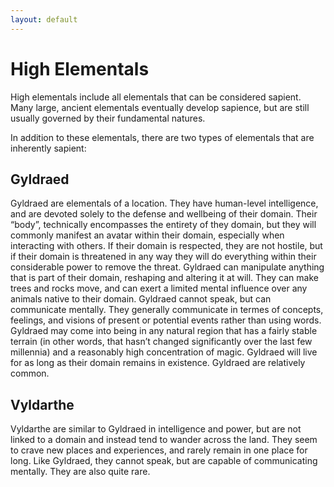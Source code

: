 ```yaml
---
layout: default
---
```


# High Elementals

High elementals include all elementals that can be considered sapient.
Many large, ancient elementals eventually develop sapience, but are still usually governed by their fundamental natures.

In addition to these elementals, there are two types of elementals that are inherently sapient: 

## Gyldraed

Gyldraed are elementals of a location. They have human-level intelligence, and are devoted solely to the defense and wellbeing of their domain. Their “body”, technically encompasses the entirety of they domain, but they will commonly manifest an avatar within their domain, especially when interacting with others. If their domain is respected, they are not hostile, but if their domain is threatened in any way they will do everything within their considerable power to remove the threat. Gyldraed can manipulate anything that is part of their domain, reshaping and altering it at will. They can make trees and rocks move, and can exert a limited mental influence over any animals native to their domain. Gyldraed cannot speak, but can communicate mentally. They generally communicate in termes of concepts, feelings, and visions of present or potential events rather than using words.
Gyldraed may come into being in any natural region that has a fairly stable terrain (in other words, that hasn’t changed significantly over the last few millennia) and a reasonably high concentration of magic. Gyldraed will live for as long as their domain remains in existence. Gyldraed are relatively common.

## Vyldarthe

Vyldarthe are similar to Gyldraed in intelligence and power, but are not linked to a domain and instead tend to wander across the land. They seem to crave new places and experiences, and rarely remain in one place for long. Like Gyldraed, they cannot speak, but are capable of communicating mentally. They are also quite rare.